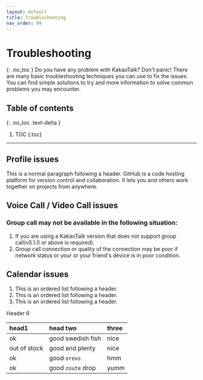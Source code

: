 ```yaml
---
layout: default
title: Troubleshooting
nav_order: 99
---
```


# Troubleshooting
{: .no_toc }
Do you have any problem with KakaoTalk? Don't panic! There are many basic troubleshooting techniques you can use to fix the issues. You can find simple solutions to try and more information to solve common problems you may encounter.


## Table of contents
{: .no_toc .text-delta }

1. TOC
{:toc}

---

## Profile issues

This is a normal paragraph following a header. GitHub is a code hosting platform for version control and collaboration. It lets you and others work together on projects from anywhere.



## Voice Call / Video Call issues
### Group call may not be available in the following situation:
1. If you are using a KakaoTalk version that does not support group call(v5.1.0 or above is required).
2. Group call connection or quality of the connection may be poor if network status or your or your friend's device is in poor condition.



## Calendar issues


1.  This is an ordered list following a header.
2.  This is an ordered list following a header.
3.  This is an ordered list following a header.

 [](#header-6)Header 6

| head1        | head two          | three |
|:-------------|:------------------|:------|
| ok           | good swedish fish | nice  |
| out of stock | good and plenty   | nice  |
| ok           | good `oreos`      | hmm   |
| ok           | good `zoute` drop | yumm  |
